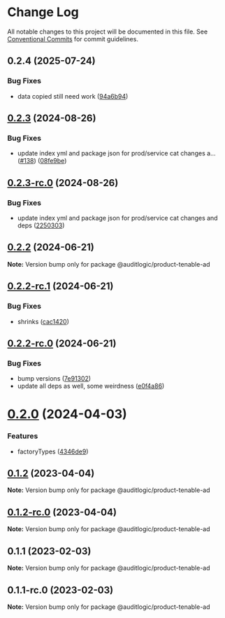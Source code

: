 # Change Log

All notable changes to this project will be documented in this file.
See [Conventional Commits](https://conventionalcommits.org) for commit guidelines.

## 0.2.4 (2025-07-24)


### Bug Fixes

* data copied still need work ([94a6b94](https://github.com/zerobias-org/product/commit/94a6b942fb0516367548599d739529536132755a))





## [0.2.3](https://github.com/auditlogic/product/compare/@auditlogic/product-tenable-ad@0.2.2...@auditlogic/product-tenable-ad@0.2.3) (2024-08-26)


### Bug Fixes

* update index yml and package json for prod/service cat changes a… ([#138](https://github.com/auditlogic/product/issues/138)) ([08fe9be](https://github.com/auditlogic/product/commit/08fe9beb1c8457462a19bc69caa02e6212d97e1a))





## [0.2.3-rc.0](https://github.com/auditlogic/product/compare/@auditlogic/product-tenable-ad@0.2.2...@auditlogic/product-tenable-ad@0.2.3-rc.0) (2024-08-26)


### Bug Fixes

* update index yml and package json for prod/service cat changes and deps ([2250303](https://github.com/auditlogic/product/commit/225030363a363608240135b7ebed386b28f01e4b))





## [0.2.2](https://github.com/auditlogic/product/compare/@auditlogic/product-tenable-ad@0.2.2-rc.1...@auditlogic/product-tenable-ad@0.2.2) (2024-06-21)

**Note:** Version bump only for package @auditlogic/product-tenable-ad





## [0.2.2-rc.1](https://github.com/auditlogic/product/compare/@auditlogic/product-tenable-ad@0.2.2-rc.0...@auditlogic/product-tenable-ad@0.2.2-rc.1) (2024-06-21)


### Bug Fixes

* shrinks ([cac1420](https://github.com/auditlogic/product/commit/cac14200fefcd8183ab69fe89a47bd3f70f563e9))





## [0.2.2-rc.0](https://github.com/auditlogic/product/compare/@auditlogic/product-tenable-ad@0.2.0...@auditlogic/product-tenable-ad@0.2.2-rc.0) (2024-06-21)


### Bug Fixes

* bump versions ([7e91302](https://github.com/auditlogic/product/commit/7e913023b8b312150ed7762c32fbbe616be71de5))
* update all deps as well, some weirdness ([e0f4a86](https://github.com/auditlogic/product/commit/e0f4a864714e2d3de6bbf3da014d5312fe53be2f))





# [0.2.0](https://github.com/auditlogic/product/compare/@auditlogic/product-tenable-ad@0.1.2...@auditlogic/product-tenable-ad@0.2.0) (2024-04-03)


### Features

* factoryTypes ([4346de9](https://github.com/auditlogic/product/commit/4346de92693aee892fccf725338ffc7b80ab182b))





## [0.1.2](https://github.com/auditlogic/product/compare/@auditlogic/product-tenable-ad@0.1.1...@auditlogic/product-tenable-ad@0.1.2) (2023-04-04)

**Note:** Version bump only for package @auditlogic/product-tenable-ad





## [0.1.2-rc.0](https://github.com/auditlogic/product/compare/@auditlogic/product-tenable-ad@0.1.1...@auditlogic/product-tenable-ad@0.1.2-rc.0) (2023-04-04)

**Note:** Version bump only for package @auditlogic/product-tenable-ad





## 0.1.1 (2023-02-03)

**Note:** Version bump only for package @auditlogic/product-tenable-ad





## 0.1.1-rc.0 (2023-02-03)

**Note:** Version bump only for package @auditlogic/product-tenable-ad
